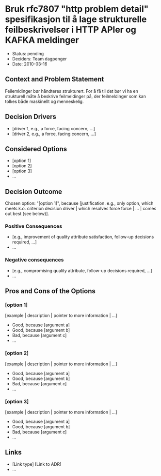 # Bruk rfc7807 "http problem detail" spesifikasjon til å lage strukturelle feilbeskrivelser i HTTP APIer og KAFKA meldinger

* Status: pending
* Deciders: Team dagpenger
* Date: 2010-03-16

## Context and Problem Statement

Feilemldinger bør håndteres strukturert. For å få til det bør vi ha en strukturell måte å beskrive feilmeldinger på, der feilmeldinger som kan tolkes både maskinellt og menneskelig. 


## Decision Drivers <!-- optional -->

* [driver 1, e.g., a force, facing concern, …]
* [driver 2, e.g., a force, facing concern, …]

## Considered Options

* [option 1]
* [option 2]
* [option 3]
* … <!-- numbers of options can vary -->

## Decision Outcome

Chosen option: "[option 1]", because [justification. e.g., only option, which meets k.o. criterion decision driver | which resolves force force | … | comes out best (see below)].

### Positive Consequences <!-- optional -->

* [e.g., improvement of quality attribute satisfaction, follow-up decisions required, …]
* …

### Negative consequences <!-- optional -->

* [e.g., compromising quality attribute, follow-up decisions required, …]
* …

## Pros and Cons of the Options <!-- optional -->

### [option 1]

[example | description | pointer to more information | …] <!-- optional -->

* Good, because [argument a]
* Good, because [argument b]
* Bad, because [argument c]
* … <!-- numbers of pros and cons can vary -->

### [option 2]

[example | description | pointer to more information | …] <!-- optional -->

* Good, because [argument a]
* Good, because [argument b]
* Bad, because [argument c]
* … <!-- numbers of pros and cons can vary -->

### [option 3]

[example | description | pointer to more information | …] <!-- optional -->

* Good, because [argument a]
* Good, because [argument b]
* Bad, because [argument c]
* … <!-- numbers of pros and cons can vary -->

## Links <!-- optional -->

* [Link type] [Link to ADR] <!-- example: Refined by [ADR-0005](0005-example.md) -->
* … <!-- numbers of links can vary -->
